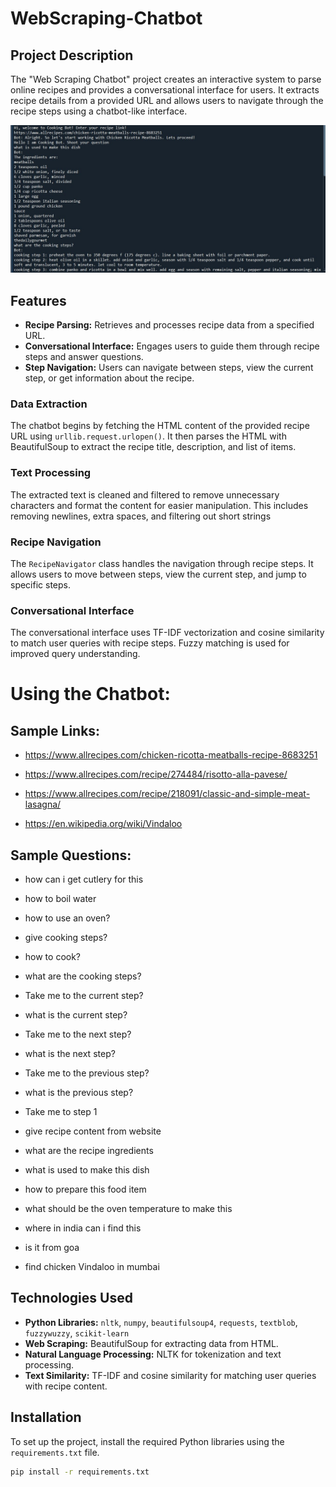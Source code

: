 # WebScraping-Chatbot


## Project Description

The "Web Scraping Chatbot" project creates an interactive system to parse online recipes and provides a conversational interface for users. It extracts recipe details from a provided URL and allows users to navigate through the recipe steps using a chatbot-like interface.

![Interactive Cookbook](https://github.com/prateekmaj21/WebScraping-Chatbot/blob/main/Screenshot1.jpg)


## Features

- **Recipe Parsing:** Retrieves and processes recipe data from a specified URL.
- **Conversational Interface:** Engages users to guide them through recipe steps and answer questions.
- **Step Navigation:** Users can navigate between steps, view the current step, or get information about the recipe.

### Data Extraction
The chatbot begins by fetching the HTML content of the provided recipe URL using `urllib.request.urlopen()`. It then parses the HTML with BeautifulSoup to extract the recipe title, description, and list of items.

### Text Processing
The extracted text is cleaned and filtered to remove unnecessary characters and format the content for easier manipulation. This includes removing newlines, extra spaces, and filtering out short strings

### Recipe Navigation
The `RecipeNavigator` class handles the navigation through recipe steps. It allows users to move between steps, view the current step, and jump to specific steps.

### Conversational Interface
The conversational interface uses TF-IDF vectorization and cosine similarity to match user queries with recipe steps. Fuzzy matching is used for improved query understanding.

# Using the Chatbot:

## Sample Links:

- https://www.allrecipes.com/chicken-ricotta-meatballs-recipe-8683251
  
- https://www.allrecipes.com/recipe/274484/risotto-alla-pavese/
  
- https://www.allrecipes.com/recipe/218091/classic-and-simple-meat-lasagna/
  
- https://en.wikipedia.org/wiki/Vindaloo

## Sample Questions:

- how can i get cutlery for this

- how to boil water

- how to use an oven?

- give cooking steps?

- how to cook?

- what are the cooking steps?

- Take me to the current step?

- what is the current step?

- Take me to the next step?

- what is the next step?

- Take me to the previous step?

- what is the previous step?

- Take me to step 1

- give recipe content from website

- what are the recipe ingredients

- what is used to make this dish

- how to prepare this food item

- what should be the oven temperature to make this

- where in india can i find this

- is it from goa

- find chicken Vindaloo in mumbai



## Technologies Used

- **Python Libraries:** `nltk`, `numpy`, `beautifulsoup4`, `requests`, `textblob`, `fuzzywuzzy`, `scikit-learn`
- **Web Scraping:** BeautifulSoup for extracting data from HTML.
- **Natural Language Processing:** NLTK for tokenization and text processing.
- **Text Similarity:** TF-IDF and cosine similarity for matching user queries with recipe content.

## Installation

To set up the project, install the required Python libraries using the `requirements.txt` file.

```bash
pip install -r requirements.txt
